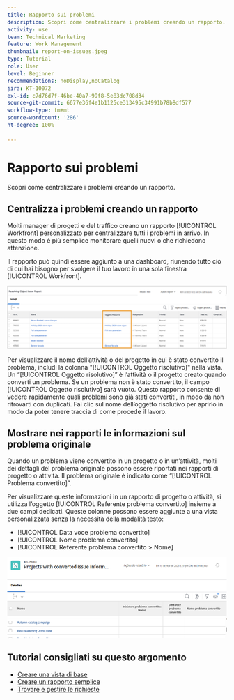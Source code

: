 ```yaml
---
title: Rapporto sui problemi
description: Scopri come centralizzare i problemi creando un rapporto.
activity: use
team: Technical Marketing
feature: Work Management
thumbnail: report-on-issues.jpeg
type: Tutorial
role: User
level: Beginner
recommendations: noDisplay,noCatalog
jira: KT-10072
exl-id: c7d76d7f-46be-40a7-99f8-5e83dc708d34
source-git-commit: 6677e36f4e1b1125ce313495c34991b78b8df577
workflow-type: tm+mt
source-wordcount: '286'
ht-degree: 100%

---
```


# Rapporto sui problemi

Scopri come centralizzare i problemi creando un rapporto.

## Centralizza i problemi creando un rapporto

Molti manager di progetti e del traffico creano un rapporto [!UICONTROL Workfront] personalizzato per centralizzare tutti i problemi in arrivo. In questo modo è più semplice monitorare quelli nuovi o che richiedono attenzione.

Il rapporto può quindi essere aggiunto a una dashboard, riunendo tutto ciò di cui hai bisogno per svolgere il tuo lavoro in una sola finestra [!UICONTROL Workfront].

![Immagine della colonna [!UICONTROL Oggetto risolutivo] di un rapporto sul problema.](assets/18-resolving-object-report.png)

Per visualizzare il nome dell’attività o del progetto in cui è stato convertito il problema, includi la colonna &quot;[!UICONTROL Oggetto risolutivo]&quot; nella vista. Un “[!UICONTROL Oggetto risolutivo]” è l’attività o il progetto creato quando converti un problema. Se un problema non è stato convertito, il campo [!UICONTROL Oggetto risolutivo] sarà vuoto. Questo rapporto consente di vedere rapidamente quali problemi sono già stati convertiti, in modo da non ritrovarti con duplicati. Fai clic sul nome dell’oggetto risolutivo per aprirlo in modo da poter tenere traccia di come procede il lavoro.

## Mostrare nei rapporti le informazioni sul problema originale

Quando un problema viene convertito in un progetto o in un’attività, molti dei dettagli del problema originale possono essere riportati nei rapporti di progetto o attività. Il problema originale è indicato come “[!UICONTROL Problema convertito]”.

Per visualizzare queste informazioni in un rapporto di progetto o attività, si utilizza l’oggetto [!UICONTROL Referente problema convertito] insieme a due campi dedicati. Queste colonne possono essere aggiunte a una vista personalizzata senza la necessità della modalità testo:

* [!UICONTROL Data voce problema convertito]
* [!UICONTROL Nome problema convertito]
* [!UICONTROL Referente problema convertito > Nome]

![Immagine delle informazioni dal rapporto sui problemi.](assets/19-text-mode-reporting-for-issues.png)


## Tutorial consigliati su questo argomento

* [Creare una vista di base](/help/reporting/basic-reporting/create-a-basic-view.md)
* [Creare un rapporto semplice](/help/reporting/basic-reporting/create-a-simple-report.md)
* [Trovare e gestire le richieste](/help/manage-work/issues-requests/find-requests.md)

